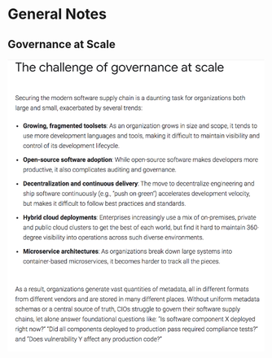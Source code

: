 # General Notes

## Governance at Scale
![Governance at Scale](images/governanceAtScale.png?raw=true "Governane at Scale")
